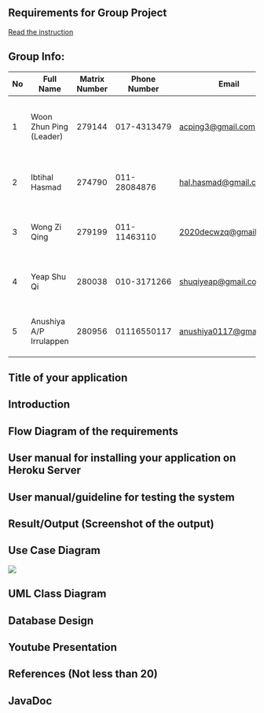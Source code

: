 ## Requirements for Group Project
[Read the instruction](https://github.com/STIW3054-A221/class-activity-soc/blob/main/GroupProject.md)

## Group Info:


| No | Full Name  | Matrix Number  | Phone Number  | Email  | Photo                                                               |
| ---- | --- | --- | --- | --- |---------------------------------------------------------------------| 
| 1 | Woon Zhun Ping (Leader) | 279144  | 017-4313479  | acping3@gmail.com  | <img height="120" src="/images/1.jpg" width="85" max-width="100%"/> |
| 2 | Ibtihal Hasmad  | 274790  | 011-28084876  | hal.hasmad@gmail.com  | <img height="95" src="/images/2.jpeg" width="75" max-width="100%"/> |
| 3 | Wong Zi Qing  | 279199  | 011-11463110  | 2020decwzq@gmail.com  | <img height="95" src="/images/3.jpg" width="75" max-width="100%"/>  |
| 4 | Yeap Shu Qi  | 280038  | 010-3171266  | shuqiyeap@gmail.com  | <img height="95" src="/images/4.jpg" width="75" max-width="100%"/>  |
| 5 | Anushiya A/P Irrulappen  | 280956  | 01116550117 | anushiya0117@gmail.com  | <img height="95" src="/images/5.jpeg" width="75" max-width="100%"/> |


## Title of your application
## Introduction
## Flow Diagram of the requirements
## User manual for installing your application on Heroku Server
## User manual/guideline for testing the system
## Result/Output (Screenshot of the output)
## Use Case Diagram
<img src="/images/UseCaseDiagram.png"/>

## UML Class Diagram
## Database Design
## Youtube Presentation
## References (Not less than 20)
## JavaDoc
